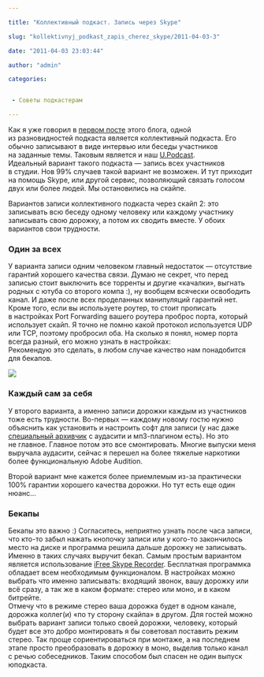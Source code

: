 ```yaml
---

title: "Коллективный подкаст. Запись через Skype"

slug: "kollektivnyj_podkast_zapis_cherez_skype/2011-04-03-3"

date: "2011-04-03 23:03:44"

author: "admin"

categories:


 - Советы подкастерам

---
```

Как я уже говорил в [первом посте](http://upodcast.ru/blog/zapis_podkasta_s_chego_nachat/2011-03-13-1) этого блога, одной из разновидностей подкаста является коллективный подкаста. Его обычно записывают в виде интервью или беседы участников на заданные темы. Таковым является и наш [U.Podcast](http://upodcast.ru/).  
Идеальный вариант такого подкаста — запись всех участников в студии. Нов 99% случаев такой вариант не возможен. И тут приходит на помощь Skype, или другой сервис, позволяющий связать голосом двух или более людей. Мы остановились на скайпе.  
  
Вариантов записи коллективного подкаста через скайп 2: это записывать всю беседу одному человеку или каждому участнику записывать свою дорожку, а потом их сводить вместе. У обоих вариантов свои трудности.  
  

### Один за всех  

У варианта записи одним человеком главный недостаток — отсутствие гарантий хорошего качества связи. Думаю не секрет, что перед записью стоит выключить все торренты и другие «качалки», выгнать родных с ютуба со второго компа :), ну вообщем всячески освободить канал. И даже после всех проделанных манипуляций гарантий нет. Кроме того, если вы используете роутер, то стоит прописать в настройках Port Forwarding вашего роутера проброс порта, который использует скайп. Я точно не помню какой протокол используется UDP или TCP, поэтому пробросил оба. На сколько я понял, номер порта всегда разный, его можно узнать в настройках:  
Рекомендую это сделать, в любом случае качество нам понадобится для бекапов.  
  

[![](http://upodcast.ru/_bl/0/s61160313.jpg)](http://upodcast.ru/_bl/0/61160313.png "Нажмите, для просмотра в полном размере...")

  
  

### Каждый сам за себя  

У второго варианта, а именно записи дорожки каждым из участников тоже есть трудности. Во-первых — каждому новому гостю нужно объяснить как установить и настроить софт для записи (у нас даже [специальный архивчик](http://upodcast.ru/src/for_guest.zip) с аудасити и мп3-плагином есть). Но это не главное. Главное потом это все смонтировать. Многие выпуски меня выручала аудасити, сейчас я перешел на более тяжелые наркотики более функциональную Adobe Audition.  
  
Второй вариант мне кажется более приемлемым из-за практически 100% гарантии хорошего качества дорожки. Но тут есть еще один нюанс...  
  

### Бекапы

Бекапы это важно :) Согласитесь, неприятно узнать после часа записи, что кто-то забыл нажать кнопочку записи или у кого-то закончилось место на диске и программа решила дальше дорожку не записывать. Именно в таких случаях выручит бекап. Самым простым вариантом является использование [iFree Skype Recorder](/go?http://www.ifree-recorder.com/ "http://www.ifree-recorder.com/"). Бесплатная программка обладает всем необходимым функционалом. В настройках можно выбрать что именно записывать: входящий звонок, вашу дорожку или всё сразу, а так же в каком формате: стерео или моно, и в каком битрейте.  
Отмечу что в режиме стерео ваша дорожка будет в одном канале, дорожка коллег(и) «по ту сторону скайпа» в другом. Для гостей можно выбрать вариант записи только своей дорожки, человеку, который будет все это добро монтировать я бы советовал поставить режим стерео. Так проще сориентироваться при монтаже, а на последнем этапе просто преобразовать в дорожку в моно, выделив только канал с речью собеседников. Таким способом был спасен не один выпуск юподкаста.